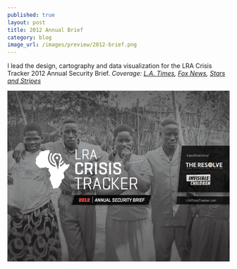 ```yaml
---
published: true
layout: post
title: 2012 Annual Brief
category: blog
image_url: /images/preview/2012-brief.png
---
```


I lead the design, cartography and data visualization for the LRA Crisis Tracker 2012 Annual Security Brief. *Coverage: [L.A. Times](http://www.latimes.com/news/world/worldnow/la-fg-wn-killings-kony-lords-resistance-army-20130207,0,6738399.story), [Fox News](http://www.foxnews.com/world/2013/02/04/central-african-rebel-group-lra-losing-fighters-as-us-african-troops-encourage/), [Stars and Stripes](http://www.stripes.com/news/africa/group-tracking-lra-sees-defections-weakening-rebel-force-1.206474)*

[<img src="/images/2012.png">](http://www.theresolve.org/blog/archives/3071033980) 